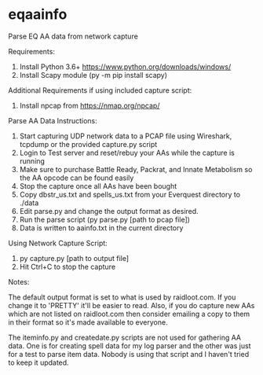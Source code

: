 # eqaainfo
Parse EQ AA data from network capture

Requirements:
1. Install Python 3.6+ https://www.python.org/downloads/windows/
2. Install Scapy module (py -m pip install scapy)

Additional Requirements if using included capture script:
1. Install npcap from https://nmap.org/npcap/

Parse AA Data Instructions:
1. Start capturing UDP network data to a PCAP file using Wireshark, tcpdump or the provided capture.py script
2. Login to Test server and reset/rebuy your AAs while the capture is running
3. Make sure to purchase Battle Ready, Packrat, and Innate Metabolism so the AA opcode can be found easily
3. Stop the capture once all AAs have been bought
4. Copy dbstr_us.txt and spells_us.txt from your Everquest directory to ./data
5. Edit parse.py and change the output format as desired.
6. Run the parse script (py parse.py [path to pcap file])
7. Data is written to aainfo.txt in the current directory

Using Network Capture Script:
1. py capture.py [path to output file]
2. Hit Ctrl+C to stop the capture

Notes:

The default output format is set to what is used by raidloot.com. If you change it to 'PRETTY' it'll be easier to read. Also, if you do capture new AAs which are not listed on raidloot.com then consider emailing a copy to them in their format so it's made available to everyone.

The iteminfo.py and createdate.py scripts are not used for gathering AA data. One is for creating spell data for my log parser and the other was just for a test to parse item data. Nobody is using that script and I haven't tried to keep it updated.
